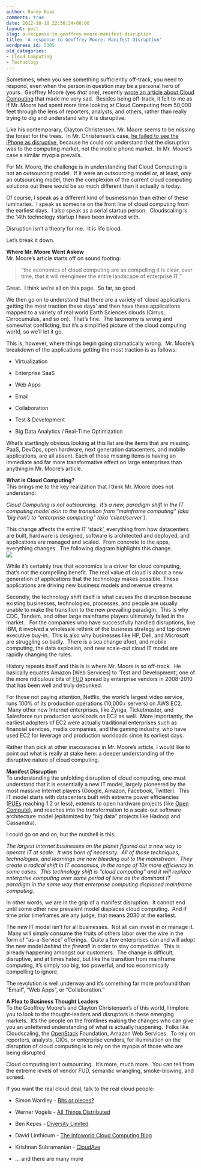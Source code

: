 ```yaml
---
author: Randy Bias
comments: true
date: 2012-10-18 22:56:24+00:00
layout: post
slug: a-response-to-geoffrey-moore-manifest-disruption
title: 'A response to Geoffrey Moore: Manifest Disruption'
wordpress_id: 5305
old_categories:
- Cloud Computing
- Technology
---
```





Sometimes, when you see something sufficiently off-track, you need to respond, even when the person in question may be a personal hero of yours.  Geoffrey Moore (yes *that* one), recently [wrote an article about Cloud Computing](http://www.linkedin.com/today/post/article/20121015205517-110300724-cloud-computing-hey-hey-you-you-get-off-of-my-cloud) that made me very sad.  Besides being off-track, it felt to me as if Mr. Moore had spent more time looking at Cloud Computing from 50,000 feet through the lens of reporters, analysts, and others, rather than really trying to dig and understand why it is disruptive.  
  
Like his contemporary, Clayton Christensen, Mr. Moore seems to be missing the forest for the trees.  In Mr. Christensen’s case, [he failed to see the iPhone as disruptive](http://daringfireball.net/2012/07/iphone_disruption_five_years_in), because he could not understand that the disruption was to the computing market, not the mobile phone market.  In Mr. Moore’s case a similar myopia prevails.  
  
For Mr. Moore, the challenge is in understanding that Cloud Computing is not an outsourcing model.  If it were an outsourcing model or, at least, *only* an outsourcing model, then the complexion of the current cloud computing solutions out there would be so much different than it actually is today.  
  
Of course, I speak as a different kind of businessman than either of these luminaries.  I speak as someone on the front line of cloud computing from the earliest days.  I also speak as a serial startup person.  Cloudscaling is the 14th technology startup I have been involved with.  
  
Disruption isn’t a theory for me.  It is life blood.  
  
Let’s break it down.  
  
**Where Mr. Moore Went Askew**  
Mr. Moore’s article starts off on sound footing:






> 
> “the economics of cloud computing are so compelling it is clear, over time, that it will reengineer the entire landscape of enterprise IT.”
> 





Great.  I think we’re all on this page.  So far, so good.  
  
We then go on to understand that there are a variety of ‘cloud applications getting the most traction these days’ and then have these applications mapped to a variety of real world Earth Sciences clouds (Cirrus, Cirrocumulus, and so on).  That’s fine.  The taxonomy is wrong and somewhat conflicting, but it’s a simplified picture of the cloud computing world, so we’ll let it go.  
  
This is, however, where things begin going dramatically wrong.  Mr. Moore’s breakdown of the applications getting the most traction is as follows:





	
  * Virtualization

	
  * Enterprise SaaS

	
  * Web Apps

	
  * Email

	
  * Collaboration

	
  * Test & Development

	
  * Big Data Analytics / Real-Time Optimization




What’s startlingly obvious looking at this list are the items that are missing. PaaS, DevOps, open hardware, next generation datacenters, and mobile applications, are all absent. Each of those missing items is having an immediate and far more transformative effect on large enterprises than anything in Mr. Moore’s article.   
  
**What is Cloud Computing?**  
This brings me to the key realization that I think Mr. Moore does not understand:




_Cloud Computing is *not* outsourcing.  It’s a new, paradigm shift in the IT computing model akin to the transition from “mainframe computing” (aka ‘big iron’) to “enterprise computing” (aka ‘client/server’)._




This change affects the entire IT ‘stack’, everything from how datacenters are built, hardware is designed, software is architected and deployed, and applications are managed and scaled.  From concrete to the apps, everything changes.  The following diagram highlights this change.  
![](https://lh3.googleusercontent.com/VZgo9uIoewTEpp6RSwpS37BgoiObH50L_1ne2x9hL1sf6QCreRoIH5H_X7QXbvpG8F0LVjHJLMhFixbJdkJHiNK4wpzPFJomtgFGUL1wSYHk0e9PzQ)  
  
While it’s certainly true that economics is a driver for cloud computing, that’s not the compelling benefit. The real value of cloud is about a new generation of applications that the technology makes possible. These applications are driving new business models and revenue streams  
  
Secondly, the technology shift itself is what causes the disruption because existing businesses, technologies, processes, and people are usually unable to make the transition to the new prevailing paradigm.  This is why CDC, Tandem, and other large mainframe players ultimately failed in the market.   For the companies who have successfully handled disruptions, like IBM, it involved a wholesale rethink of the business strategy and top down executive buy-in.  This is also why businesses like HP, Dell, and Microsoft are struggling so badly.  There is a sea change afoot, and mobile computing, the data explosion, and new scale-out cloud IT model are rapidly changing the rules.   
  
History repeats itself and this is is where Mr. Moore is so off-track.  He basically equates Amazon [Web Services] to ‘Test and Development’, one of the more ridiculous bits of [FUD](http://en.wikipedia.org/wiki/Fear,_uncertainty_and_doubt) spread by enterprise vendors in 2008-2010 that has been well and truly debunked.  
  
For those not paying attention, Netflix, the world’s largest video service, runs 100% of its production operations (10,000+ servers) on AWS EC2.  Many other new Internet enterprises, like Zynga, Ticketmaster, and Salesforce run production workloads on EC2 as well.  More importantly, the earliest adopters of EC2 were actually traditional enterprises such as financial services, media companies, and the gaming industry, who have used EC2 for leverage and production workloads since its earliest days.  
  
Rather than pick at other inaccuracies in Mr. Moore’s article, I would like to point out what is really at stake here: a deeper understanding of the disruptive nature of cloud computing.  
  
**Manifest Disruption**  
To understanding the unfolding disruption of cloud computing, one must understand that it is essentially a new IT model, largely pioneered by the most massive Internet players (Google, Amazon, Facebook, Twitter).  This IT model starts with datacenters built with extreme power efficiencies ([PUEs](http://en.wikipedia.org/wiki/Power_usage_effectiveness) reaching 1.2 or less), extends to open hardware projects (like [Open Compute](http://opencompute.org/)), and reaches into the transformation to a scale-out software architecture model (epitomized by “big data” projects like Hadoop and Cassandra).  
  
I could go on and on, but the nutshell is this:




_The largest Internet businesses on the planet figured out a new way to operate IT at scale.  It was born of necessity.  All of those techniques, technologies, and learnings are now bleeding out to the mainstream.  They create a radical shift in IT economics, in the range of 10x more efficiency in some cases.  This technology shift is “cloud computing” and it will replace enterprise computing over some period of time as the dominant IT paradigm in the same way that enterprise computing displaced mainframe computing._




In other words, we are in the grip of a manifest disruption.  It cannot end until some other new prevalent model displaces cloud computing.  And if time prior timeframes are any judge, that means 2030 at the earliest.  
  
The new IT model isn’t for all businesses.  Not all can invest in or manage it.  Many will simply consume the fruits of others labor over the wire in the form of “as-a-Service” offerings.  Quite a few enterprises can and will adopt the new model *behind the firewall* in order to stay competitive.  This is already happening amongst our customers.  The change is difficult, disruptive, and at times hated, but like the transition from mainframe computing, it’s simply too big, too powerful, and too economically compelling to ignore.  
  
The revolution is well underway and it’s something far more profound than “Email”, “Web Apps”, or “Collaboration.”  
  
**A Plea to Business Thought Leaders**  
To the Geoffrey Moore’s and Clayton Christensen’s of this world, I implore you to look to the thought-leaders and disruptors in these emerging markets.  It’s the people on the frontlines making the changes who can give you an unfettered understanding of what is actually happening.  Folks like Cloudscaling, the [OpenStack](http://openstack.org/) Foundation, Amazon Web Services.  To rely on reporters, analysts, CIOs, or enterprise vendors, for illumination on the disruption of cloud computing is to rely on the myopia of those who are being disrupted.  
  
Cloud computing isn’t outsourcing.  It’s more, much more.  You can tell from the extreme levels of vendor FUD, semantic wrangling, smoke-blowing, and screed.  
  
If you want the real cloud deal, talk to the real cloud people:





	
  * Simon Wardley - [Bits or pieces?](http://blog.gardeviance.org/)

	
  * Werner Vogels - [All Things Distributed](http://www.allthingsdistributed.com/)

	
  * Ben Kepes - [Diversity Limited](http://www.diversity.net.nz/)

	
  * David Linthicum - [The Infoworld Cloud Computing Blog](http://www.infoworld.com/d/cloud-computing/blogs)

	
  * Krishnan Subramanian - [CloudAve](http://www.cloudave.com/author/krishnan/)

	
  * … and there are many more






